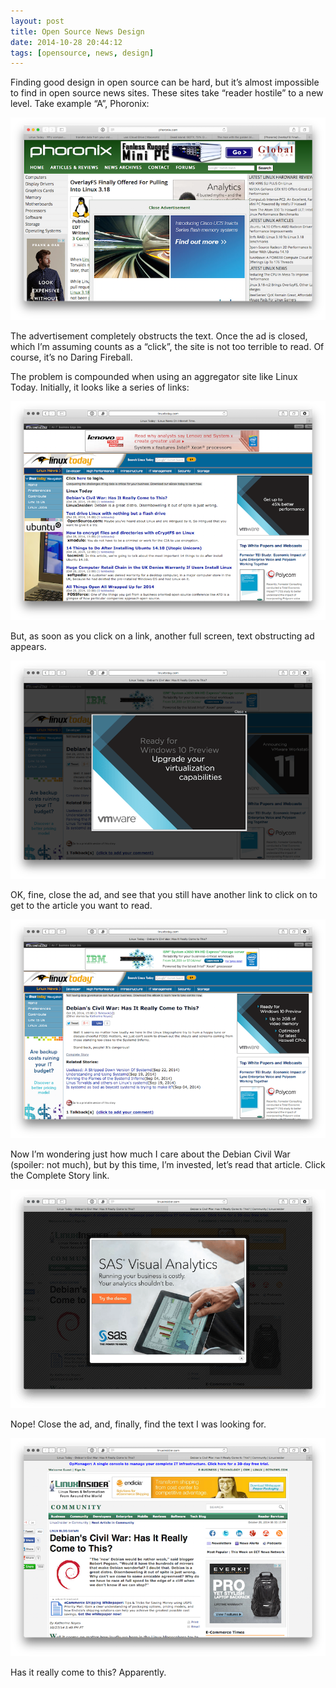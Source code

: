 ```yaml
---
layout: post
title: Open Source News Design
date: 2014-10-28 20:44:12
tags: [opensource, news, design]
---
```


Finding good design in open source can be hard, but it’s almost impossible to find in open source news sites. These sites take “reader hostile” to a new level. Take example “A”, Phoronix:

<img src="/media/phoronix-ads.png" />

The advertisement completely obstructs the text. Once the ad is closed, which I’m assuming counts as a “click”, the site is not too terrible to read. Of course, it’s no Daring Fireball. 

The problem is compounded when using an aggregator site like Linux Today. Initially, it looks like a series of links:

<img src="/media/linuxtoday1.png" />

But, as soon as you click on a link, another full screen, text obstructing ad appears.


<img src="/media/linuxtoday2.png" />

OK, fine, close the ad, and see that you still have another link to click on to get to the article you want to read.

<img src="/media/linuxtoday3.png" />

Now I’m wondering just how much I care about the Debian Civil War (spoiler: not much), but by this time, I’m invested, let’s read that article. Click the Complete Story link.

<img src="/media/linuxtoday4.png" />

Nope! Close the ad, and, finally, find the text I was looking for.

<img src="/media/linuxtoday5.png" />

Has it really come to this? Apparently. 

